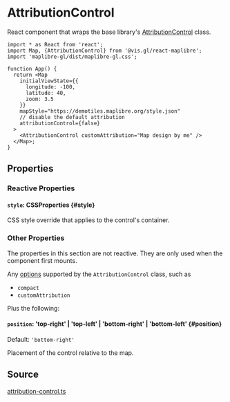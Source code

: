 # AttributionControl

React component that wraps the base library's [AttributionControl](https://maplibre.org/maplibre-gl-js/docs/API/classes/AttributionControl/) class.


```tsx
import * as React from 'react';
import Map, {AttributionControl} from '@vis.gl/react-maplibre';
import 'maplibre-gl/dist/maplibre-gl.css';

function App() {
  return <Map
    initialViewState={{
      longitude: -100,
      latitude: 40,
      zoom: 3.5
    }}
    mapStyle="https://demotiles.maplibre.org/style.json"
    // disable the default attribution
    attributionControl={false}
  >
    <AttributionControl customAttribution="Map design by me" />
  </Map>;
}
```


## Properties

### Reactive Properties

#### `style`: CSSProperties {#style}

CSS style override that applies to the control's container.

### Other Properties

The properties in this section are not reactive. They are only used when the component first mounts.

Any [options](https://maplibre.org/maplibre-gl-js/docs/API/type-aliases/AttributionControlOptions/) supported by the `AttributionControl` class, such as

- `compact`
- `customAttribution`

Plus the following:

#### `position`: 'top-right' | 'top-left' | 'bottom-right' | 'bottom-left' {#position}

Default: `'bottom-right'`

Placement of the control relative to the map.


## Source

[attribution-control.ts](https://github.com/visgl/react-maplibre/tree/1.0-release/src/components/attribution-control.ts)
